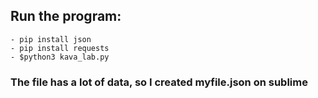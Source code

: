
## Run the program:
    - pip install json 
    - pip install requests 
    - $python3 kava_lab.py 
    
### The file has a lot of data, so I created myfile.json on sublime

